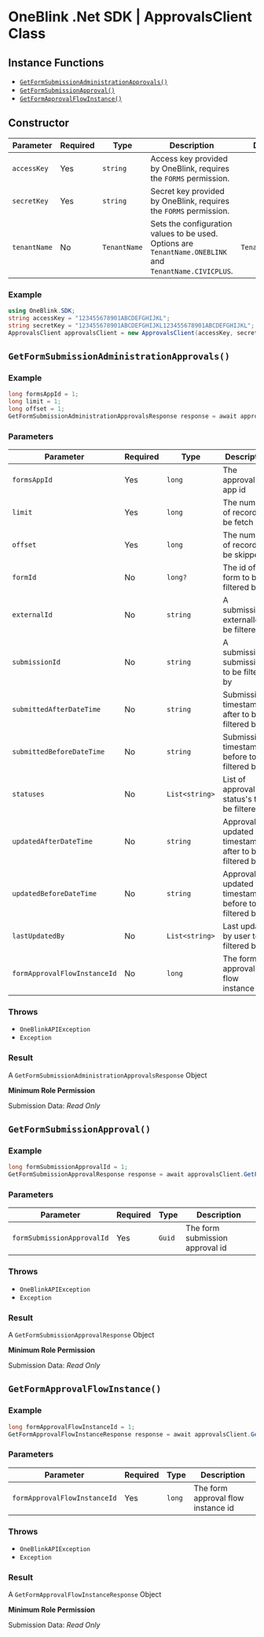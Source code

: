 # OneBlink .Net SDK | ApprovalsClient Class

## Instance Functions

- [`GetFormSubmissionAdministrationApprovals()`](#getformsubmissionadministrationapprovals)
- [`GetFormSubmissionApproval()`](#getformsubmissionapproval)
- [`GetFormApprovalFlowInstance()`](#getformapprovalflowinstance)

## Constructor

| Parameter    | Required | Type         | Description                                                                                             | Default Value         |
| ------------ | -------- | ------------ | ------------------------------------------------------------------------------------------------------- | --------------------- |
| `accessKey`  | Yes      | `string`     | Access key provided by OneBlink, requires the `FORMS` permission.                                       |                       |
| `secretKey`  | Yes      | `string`     | Secret key provided by OneBlink, requires the `FORMS` permission.                                       |                       |
| `tenantName` | No       | `TenantName` | Sets the configuration values to be used. Options are `TenantName.ONEBLINK` and `TenantName.CIVICPLUS`. | `TenantName.ONEBLINK` |

### Example

```c#
using OneBlink.SDK;
string accessKey = "123455678901ABCDEFGHIJKL";
string secretKey = "123455678901ABCDEFGHIJKL123455678901ABCDEFGHIJKL";
ApprovalsClient approvalsClient = new ApprovalsClient(accessKey, secretKey);
```

## `GetFormSubmissionAdministrationApprovals()`

### Example

```c#
long formsAppId = 1;
long limit = 1;
long offset = 1;
GetFormSubmissionAdministrationApprovalsResponse response = await approvalsClient.GetFormSubmissionAdministrationApprovals(formsAppId, limit, offset);
```

### Parameters

| Parameter                    | Required | Type           | Description                                         |
| ---------------------------- | -------- | -------------- | --------------------------------------------------- |
| `formsAppId`                 | Yes      | `long`         | The approvals app id                                |
| `limit`                      | Yes      | `long`         | The number of records to be fetch                   |
| `offset`                     | Yes      | `long`         | The number of records to be skipped                 |
| `formId`                     | No       | `long?`        | The id of the form to be filtered by                |
| `externalId`                 | No       | `string`       | A submission externalId to be filtered by           |
| `submissionId`               | No       | `string`       | A submission submissionId to be filtered by         |
| `submittedAfterDateTime`     | No       | `string`       | Submission timestamp after to be filtered by        |
| `submittedBeforeDateTime`    | No       | `string`       | Submission timestamp before to be filtered by       |
| `statuses`                   | No       | `List<string>` | List of approval status's to be filtered by         |
| `updatedAfterDateTime`       | No       | `string`       | Approval updated timestamp after to be filtered by  |
| `updatedBeforeDateTime`      | No       | `string`       | Approval updated timestamp before to be filtered by |
| `lastUpdatedBy`              | No       | `List<string>` | Last updated by user to be filtered by              |
| `formApprovalFlowInstanceId` | No       | `long`         | The form approval flow instance id                  |

### Throws

- `OneBlinkAPIException`
- `Exception`

### Result

A `GetFormSubmissionAdministrationApprovalsResponse` Object

**Minimum Role Permission**

Submission Data: _Read Only_

## `GetFormSubmissionApproval()`

### Example

```c#
long formSubmissionApprovalId = 1;
GetFormSubmissionApprovalResponse response = await approvalsClient.GetFormSubmissionApproval(formSubmissionApprovalId);
```

### Parameters

| Parameter                  | Required | Type   | Description                     |
| -------------------------- | -------- | ------ | ------------------------------- |
| `formSubmissionApprovalId` | Yes      | `Guid` | The form submission approval id |

### Throws

- `OneBlinkAPIException`
- `Exception`

### Result

A `GetFormSubmissionApprovalResponse` Object

**Minimum Role Permission**

Submission Data: _Read Only_

## `GetFormApprovalFlowInstance()`

### Example

```c#
long formApprovalFlowInstanceId = 1;
GetFormApprovalFlowInstanceResponse response = await approvalsClient.GetFormApprovalFlowInstance(formApprovalFlowInstanceId);
```

### Parameters

| Parameter                    | Required | Type   | Description                        |
| ---------------------------- | -------- | ------ | ---------------------------------- |
| `formApprovalFlowInstanceId` | Yes      | `long` | The form approval flow instance id |

### Throws

- `OneBlinkAPIException`
- `Exception`

### Result

A `GetFormApprovalFlowInstanceResponse` Object

**Minimum Role Permission**

Submission Data: _Read Only_
